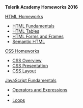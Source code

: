 **Telerik Academy Homeworks 2016**
 
[HTML Homeworks](https://github.com/lorashopova/TelerikAcademyHomeworks2016/tree/master/HTMLHomeworks)
  * [HTML Fundamentals](https://github.com/lorashopova/TelerikAcademyHomeworks2016/tree/master/HTMLHomeworks/HTMLFundamentals)
  * [HTML Tables](https://github.com/lorashopova/TelerikAcademyHomeworks2016/tree/master/HTMLHomeworks/HTMLTables)
  * [HTML Forms and Frames](https://github.com/lorashopova/TelerikAcademyHomeworks2016/tree/master/HTMLHomeworks/HTMLFormsAndFrames)
  * [Semantic HTML](https://github.com/lorashopova/TelerikAcademyHomeworks2016/tree/master/HTMLHomeworks/SemanticHTMLHomework)
  
  
[CSS Homeworks](https://github.com/lorashopova/TelerikAcademyHomeworks2016/tree/master/CSSHomeworks)
  * [CSS Overview](https://github.com/lorashopova/TelerikAcademyHomeworks2016/tree/master/CSSHomeworks/CSSOverviewHomework)
  * [CSS Presentation](https://github.com/lorashopova/TelerikAcademyHomeworks2016/tree/master/CSSHomeworks/CSSPresentationHomework)
  * [CSS Layout](https://github.com/lorashopova/TelerikAcademyHomeworks2016/tree/master/CSSHomeworks/CSSLayoutHomework)
  

[JavaScript Fundamentals](https://github.com/lorashopova/TelerikAcademyHomeworks2016/tree/master/JavaScriptFundamentalsHomeworks)
  * [Operators and Expressions](https://github.com/lorashopova/TelerikAcademyHomeworks2016/tree/master/JavaScriptFundamentalsHomeworks/OperatorsAndExpressions)
  * 
  * [Loops](https://github.com/lorashopova/TelerikAcademyHomeworks2016/tree/master/JavaScriptFundamentalsHomeworks/Loops)
